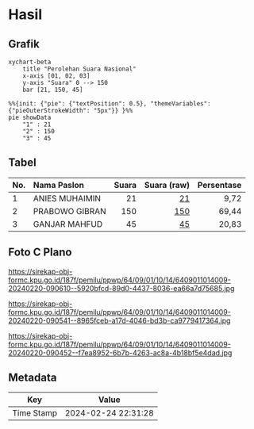 # Hasil

## Grafik

```mermaid
xychart-beta
    title "Perolehan Suara Nasional"
    x-axis [01, 02, 03]
    y-axis "Suara" 0 --> 150
    bar [21, 150, 45]
```

```mermaid
%%{init: {"pie": {"textPosition": 0.5}, "themeVariables": {"pieOuterStrokeWidth": "5px"}} }%%
pie showData
    "1" : 21
    "2" : 150
    "3" : 45
```

## Tabel

| No. | Nama Paslon    | Suara | Suara (raw) | Persentase |
|:--- |:-------------- | -----:| -----------:| ----------:|
| 1   | ANIES MUHAIMIN | 21    | [21][p-1]   | 9,72       |
| 2   | PRABOWO GIBRAN | 150   | [150][p-2]  | 69,44      |
| 3   | GANJAR MAHFUD  | 45    | [45][p-3]   | 20,83      |


[p-1]: https://github.com/gigit-pemilu/pemilu-2024/blob/main/pilpres/hitung-suara/sub/64-kalimantan-timur/sub/09-penajam-paser-utara/sub/01-penajam/sub/1014-sotek/sub/009-tps/sub/paslon-1.txt
[p-2]: https://github.com/gigit-pemilu/pemilu-2024/blob/main/pilpres/hitung-suara/sub/64-kalimantan-timur/sub/09-penajam-paser-utara/sub/01-penajam/sub/1014-sotek/sub/009-tps/sub/paslon-2.txt
[p-3]: https://github.com/gigit-pemilu/pemilu-2024/blob/main/pilpres/hitung-suara/sub/64-kalimantan-timur/sub/09-penajam-paser-utara/sub/01-penajam/sub/1014-sotek/sub/009-tps/sub/paslon-3.txt

## Foto C Plano

https://sirekap-obj-formc.kpu.go.id/187f/pemilu/ppwp/64/09/01/10/14/6409011014009-20240220-090610--5920bfcd-89d0-4437-8036-ea66a7d75685.jpg

https://sirekap-obj-formc.kpu.go.id/187f/pemilu/ppwp/64/09/01/10/14/6409011014009-20240220-090541--8965fceb-a17d-4046-bd3b-ca9779417364.jpg

https://sirekap-obj-formc.kpu.go.id/187f/pemilu/ppwp/64/09/01/10/14/6409011014009-20240220-090452--f7ea8952-6b7b-4263-ac8a-4b18bf5e4dad.jpg


## Metadata

| Key        | Value               |
| ---------- | ------------------- |
| Time Stamp | 2024-02-24 22:31:28 |



